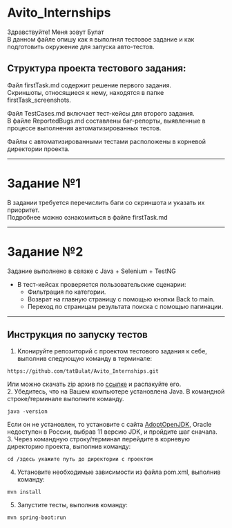 # Avito_Internships
Здравствуйте! Меня зовут Булат  
В данном файле опишу как я выполнял тестовое задание и как подготовить окружение для запуска авто-тестов.  
## Структура проекта тестового задания:
Файл firstTask.md содержит решение первого задания.  
Скриншоты, относящиеся к нему, находятся в папке firstTask_screenshots.  

Файл TestCases.md включает тест-кейсы для второго задания.  
В файле ReportedBugs.md составлены баг-репорты, выявленные в процессе выполнения автоматизированных тестов.  

Файлы с автоматизированными тестами расположены в корневой директории проекта.
***
# Задание №1
В задании требуется перечислить баги со скриншота и указать их приоритет.  
Подробнее можно ознакомиться в файле firstTask.md
***
# Задание №2
Задание выполнено в связке с Java + Selenium + TestNG  
* В тест-кейсах проверяется пользовательские сценарии:
  * Фильтрация по категории.    
  * Возврат на главную страницу с помощью кнопки Back to main.  
  * Переход по страницам результата поиска с помощью пагинации.  
***
## Инструкция по запуску тестов
1. Клонируйте репозиторий с проектом тестового задания к себе, выполнив следующую команду в терминале:
```
https://github.com/tatBulat/Avito_Internships.git
```   
Или можно скачать zip архив по [ссылке](https://github.com/tatBulat/Avito_Internships/archive/refs/heads/master.zip) и распакуйте его.  
2. Убедитесь, что на Вашем компьютере установлена Java. В командной строке/терминале выполните команду.
```
java -version
```
Если он не установлен, то установите с сайта [AdoptOpenJDK](https://adoptium.net/), Oracle недоступен в России, выбрав 11 версию JDK, и пройдите шаг сначала.  
3. Через командную строку/терминал перейдите в корневую директорию проекта, выполнив команду:  
```
cd /здесь укажите путь до директории с проектом
```
4. Установите необходимые зависимости из файла pom.xml, выполнив команду:
```
mvn install
```
5. Запустите тесты, выполнив команду:
```
mvn spring-boot:run
```
